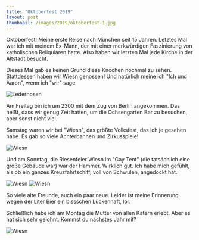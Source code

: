 ```yaml
---
title: "Oktoberfest 2019"
layout: post
thumbnail: /images/2019/oktoberfest-1.jpg
---
```


Oktoberfest! Meine erste Reise nach München seit 15 Jahren. Letztes Mal war ich mit meinem Ex-Mann,
der mit einer merkwürdigen Faszinierung von katholischen Reliquiaren hatte. Also haben wir letzten Mal
jede Kirche in der Altstadt besucht.

Dieses Mal gab es keinen Grund diese Knochen nochmal zu sehen. Stattdessen haben wir Wiesn
genossen! Und natürlich meine ich "Ich und Aaron", wenn ich "wir" sage. 

![Lederhosen](/images/2019/oktoberfest-1.jpg)

Am Freitag bin ich um 2300 mit dem Zug von Berlin angekommen. Das heißt, dass wir genug Zeit hatten,
um die Ochsengarten Bar zu besuchen, aber sonst nicht viel.

Samstag waren wir bei "Wiesn", das größte Volksfest, das ich je gesehen habe. Es gab so viele
Achterbahnen und Zirkusspiele! 

![Wiesn](/images/2019/oktoberfest-2.jpg)

Und am Sonntag, die Riesenfeier Wiesn im "Gay Tent" (die tatsächlich eine größe Gebäude war) war
der Hammer. Wirklich gut. Ich habe mich gefühlt, als ob ein ganzes Kreuzfahrtschiff, voll von
Schwulen, angedockt hat. 

![Wiesn](/images/2019/oktoberfest-3.jpg)
![Wiesn](/images/2019/oktoberfest-4.jpg)

So viele alte Freunde, auch ein paar neue. Leider ist meine Erinnerung wegen der Liter Bier ein bissschen Lückenhaft, lol.

Schließlich habe ich am Montag die Mutter von allen Katern erlebt. Aber es hat sich sehr gelohnt.
Kommst du nächstes Jahr mit?

![Wiesn](/images/2019/oktoberfest-5.jpg)


